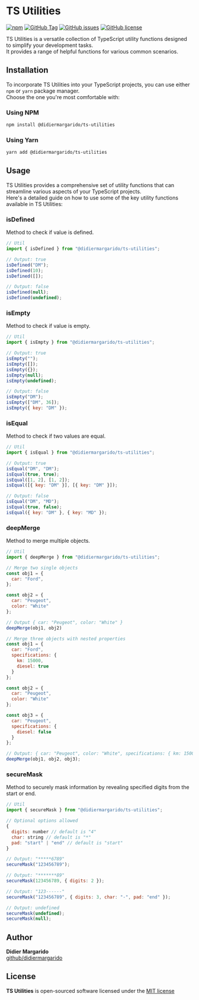 # TS Utilities
[![npm](https://img.shields.io/npm/dt/@didiermargarido/ts-utilities.svg?style=for-the-badge)](https://www.npmjs.com/package/@didiermargarido/ts-utilities)
[![GitHub Tag](https://img.shields.io/github/release/didiermargarido/ts-utilities.svg?style=for-the-badge)](https://github.com/didiermargarido/ts-utilities/releases)
[![GitHub issues](https://img.shields.io/github/issues/didiermargarido/ts-utilities.svg?style=for-the-badge)](https://github.com/didiermargarido/ts-utilities/issues)
[![GitHub license](https://img.shields.io/badge/license-MIT-blue.svg?style=for-the-badge)](https://github.com/didiermargarido/ts-utilities/blob/master/LICENSE)

TS Utilities is a versatile collection of TypeScript utility functions designed to simplify your development tasks.\
It provides a range of helpful functions for various common scenarios.

## Installation
To incorporate TS Utilities into your TypeScript projects, you can use either `npm` or `yarn` package manager.\
Choose the one you're most comfortable with:

### Using NPM
```bash
npm install @didiermargarido/ts-utilities
```

### Using Yarn
```bash
yarn add @didiermargarido/ts-utilities
```

## Usage
TS Utilities provides a comprehensive set of utility functions that can streamline various aspects of your TypeScript projects.\
Here's a detailed guide on how to use some of the key utility functions available in TS Utilities:

### isDefined
Method to check if value is defined.

```js
// Util
import { isDefined } from "@didiermargarido/ts-utilities";

// Output: true
isDefined("DM");
isDefined(10);
isDefined([]);

// Output: false
isDefined(null);
isDefined(undefined); 
```

### isEmpty
Method to check if value is empty.

```js
// Util
import { isEmpty } from "@didiermargarido/ts-utilities";

// Output: true
isEmpty("");
isEmpty([]);
isEmpty({});
isEmpty(null);
isEmpty(undefined);

// Output: false
isEmpty("DM");
isEmpty(["DM", 36]);
isEmpty({ key: "DM" }); 
```

### isEqual
Method to check if two values are equal.

```js
// Util
import { isEqual } from "@didiermargarido/ts-utilities";

// Output: true
isEqual("DM", "DM");
isEqual(true, true);
isEqual([1, 2], [1, 2]);
isEqual([{ key: "DM" }], [{ key: "DM" }]);

// Output: false
isEqual("DM", "MD");
isEqual(true, false);
isEqual({ key: "DM" }, { key: "MD" }); 
```

### deepMerge
Method to merge multiple objects.

```js
// Util
import { deepMerge } from "@didiermargarido/ts-utilities";

// Merge two single objects
const obj1 = { 
  car: "Ford",
};

const obj2 = { 
  car: "Peugeot", 
  color: "White"
};

// Output { car: "Peugeot", color: "White" }
deepMerge(obj1, obj2)

// Merge three objects with nested properties
const obj1 = { 
  car: "Ford", 
  specifications: { 
    km: 15000, 
    diesel: true 
  } 
};

const obj2 = { 
  car: "Peugeot", 
  color: "White"
};

const obj3 = { 
  car: "Peugeot", 
  specifications: { 
    diesel: false
  } 
};

// Output: { car: "Peugeot", color: "White", specifications: { km: 15000, diesel: false } }
deepMerge(obj1, obj2, obj3);
```

### secureMask
Method to securely mask information by revealing specified digits from the start or end.

```js
// Util
import { secureMask } from "@didiermargarido/ts-utilities";

// Optional options allowed
{
  digits: number // default is "4"
  char: string // default is "*"
  pad: "start" | "end" // default is "start"
}

// Output: "*****6789"
secureMask("123456789");

// Output: "*******89"
secureMask(123456789, { digits: 2 });

// Output: "123------"
secureMask("123456789", { digits: 3, char: "-", pad: "end" });

// Output: undefined
secureMask(undefined);
secureMask(null);
```

## Author
**Didier Margarido**\
[github/didiermargarido](https://github.com/didiermargarido)

## License
**TS Utilities** is open-sourced software licensed under the [MIT license](LICENSE)